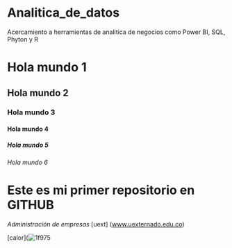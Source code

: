 # Analitica_de_datos
Acercamiento a herramientas de analitica de negocios como Power BI, SQL, Phyton y R
# Hola mundo 1
## Hola mundo 2
### Hola mundo 3
#### Hola mundo 4
##### Hola mundo 5
###### Hola mundo 6


# **Este es mi primer repositorio en GITHUB**
*Administración de empresas*
[uext] (www.uexternado.edu.co)



[calor](![1f975](https://github.com/user-attachments/assets/46f16da8-6488-42e6-b998-43c402f35d7f)

